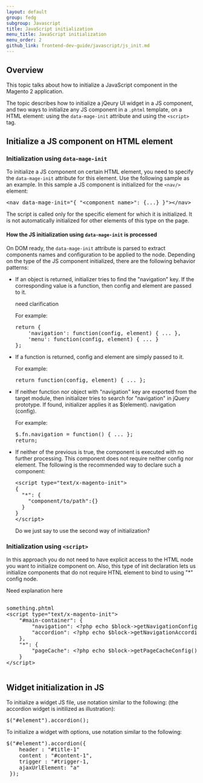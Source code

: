 ```yaml
---
layout: default
group: fedg
subgroup: Javascript
title: JavaScript initialization
menu_title: JavaScript initialization
menu_order: 2
github_link: frontend-dev-guide/javascript/js_init.md
---
```


<h2 id="js_init_overview">Overview</h2>

This topic talks about how to initialize a JavaScript component in the Magento 2 application.

The topic describes how to initialize a jQeury UI widget in a JS component, and two ways to initialize any JS component in a `.phtml` template, on a HTML element: using the `data-mage-init` attribute and using the `<script>` tag.

<h2 id="init_phtml">Initialize a JS component on HTML element</h2>
<h3 id="data_mage_init">Initialization using <code>data-mage-init</code></h3>

To initialize a JS component on certain HTML element, you need to specify the <code>data-mage-init</code> attribute for this element. Use the following sample as an example. In this sample a JS component is initialized for the `<nav/>` element:
<pre>
&lt;nav data-mage-init=&quot;{ &quot;&lt;component_name&gt;&quot;: {..<component configuration/options>.} }&quot;&gt;&lt;/nav&gt;
</pre>

The script is called only for the specific element for which it is initialized. It is not automatically initialized for other elements of this type on the page. 

<h4 id >How the JS initialization using <code>data-mage-init</code> is processed</h4>

On DOM ready, the `data-mage-init` attribute is parsed to extract components names and configuration to be applied to the node. 
Depending on the type of the JS component initialized, there are the following behavior patterns:
<ul>

<li>If an object is returned, initializer tries to find the "navigation" key. If the corresponding value is a function, then config and element are passed to it.</li>
<p class="q">need clarification</p>
For example:
<pre>
return {
    'navigation': function(config, element) { ... },
    'menu': function(config, element) { ... }
};
</pre>

<li>If a function is returned, config and element are simply passed to it. 

For example:

<pre>
return function(config, element) { ... };
</pre>

</li>
<li>If neither function nor object with "navigation" key are exported from the target module, then initializer tries to search for "navigation" in jQuery prototype. If found, initializer applies it as $(element). navigation (config). 

For example:
<pre>
$.fn.navigation = function() { ... };
return;
</pre>
</li>

<li>If neither of the previous is true, the component is executed with no further processing. This component does not require neither config nor element. The following is the recommended way to declare such a component: 
<pre>
&lt;script type=&quot;text/x-magento-init&quot;&gt;
{
  &quot;*&quot;: {
    &quot;component/to/path&quot;:{}
  }
}
&lt;/script&gt;
</pre>
</li>
<p class="q">Do we just say to use the second way of initialization?</p>
</ul>

<h3 id="init_script">Initialization using <code>&lt;script&gt;</code></h3>
In this approach you do not need to have explicit access to the HTML node you want to initialize component on. Also, this type of init declaration lets us initialize components that do not require HTNL element to bind to using "*" config node.
<p class="q">Need explanation here</p>

<pre>

something.phtml
&lt;script type=&quot;text/x-magento-init&quot;&gt;
    &quot;#main-container&quot;: {
        &quot;navigation&quot;: &lt;?php echo $block-&gt;getNavigationConfig(); ?&gt;,
        &quot;accordion&quot;: &lt;?php echo $block-&gt;getNavigationAccordionConfig(); ?&gt;
    },
    &quot;*&quot;: {
        &quot;pageCache&quot;: &lt;?php echo $block-&gt;getPageCacheConfig(); ?&gt;
    }
&lt;/script&gt;

</pre>

<h2>Widget initialization in JS</h2>

To initialize a widget JS file, use notation similar to the following: (the accordion widget is initilized as illustration):

<pre>
$("#element").accordion();
</pre>

To initialize a widget with options, use notation similar to the following:

<pre>
$("#element").accordion({
    header : "#title-1"
    content : "#content-1",
    trigger : "#trigger-1,
    ajaxUrlElement: "a"
 });
</pre>




